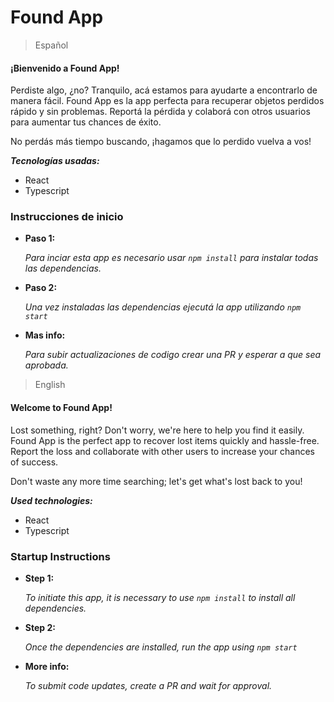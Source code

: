 # Found App

> Español


#### ¡Bienvenido a Found App!

Perdiste algo, ¿no? Tranquilo, acá estamos para ayudarte a encontrarlo de manera fácil. Found App es la app perfecta para recuperar objetos perdidos rápido y sin problemas. Reportá la pérdida y colaborá con otros usuarios para aumentar tus chances de éxito.

No perdás más tiempo buscando, ¡hagamos que lo perdido vuelva a vos!

**_Tecnologías usadas:_**

- React
- Typescript

### Instrucciones de inicio

- **Paso 1:**

  _Para inciar esta app es necesario usar `npm install` para instalar todas las dependencias._

- **Paso 2:**

  _Una vez instaladas las dependencias ejecutá la app utilizando `npm start`_

- **Mas info:**

  _Para subir actualizaciones de codigo crear una PR y esperar a que sea aprobada._
  

> English


#### Welcome to Found App!

Lost something, right? Don't worry, we're here to help you find it easily. Found App is the perfect app to recover lost items quickly and hassle-free. Report the loss and collaborate with other users to increase your chances of success.

Don't waste any more time searching; let's get what's lost back to you!

**_Used technologies:_**

- React
- Typescript

### Startup Instructions

- **Step 1:**

  _To initiate this app, it is necessary to use `npm install` to install all dependencies._

- **Step 2:**

  _Once the dependencies are installed, run the app using `npm start`_

- **More info:**

  _To submit code updates, create a PR and wait for approval._
